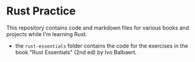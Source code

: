 # Rust Practice

This repository contains code and markdown files for various books and projects
while I'm learning Rust.

- the `rust-essentials` folder contains the code for the exercises in the book "Rust
Essentials" (2nd ed) by Ivo Balbaert.
